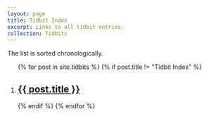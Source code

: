 ```yaml
---
layout: page
title: Tidbit Index
excerpt: Links to all tidbit entries.
collection: Tidbits
---
```


The list is sorted chronologically.

<div id="archive">
<ol>
{% for post in site.tidbits %}
    {% if post.title != "Tidbit Index" %}
    <li>
        <article class="summary">
            <a href="{{ post.url }}"><h1>{{ post.title }}</h1></a>
        </article>
    </li>
    {% endif %}
{% endfor %}
</ol>
</div>
